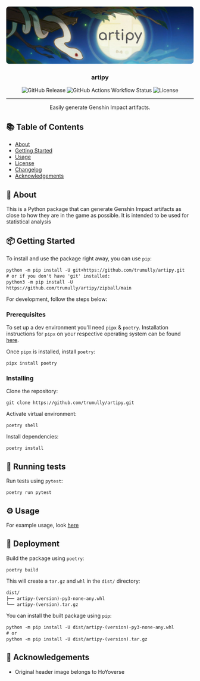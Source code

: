 <p align="center">
<a href="" rel="noopener">
<img src="assets/artipy_logo.svg" alt="artipy logo"></a>
</p>
<h3 align="center">artipy</h3>
<div align="center">

![GitHub Release](https://img.shields.io/github/v/release/trumully/artipy.svg?sort=semver&style=for-the-badge&logo=python&logoColor=white)
![GitHub Actions Workflow Status](https://img.shields.io/github/actions/workflow/status/trumully/artipy/main.yml.svg?style=for-the-badge&logo=githubactions&logoColor=white)
![License](https://img.shields.io/github/license/trumully/artipy.svg?style=for-the-badge&logo=unlicense&logoColor=white)

</div>

---

<p align="center"> Easily generate Genshin Impact artifacts.
    <br>
</p>

## 📚 Table of Contents
- [About](#about)
- [Getting Started](#getting-started)
- [Usage](#usage)
- [License](LICENSE)
- [Changelog](CHANGELOG.md)
- [Acknowledgements](#acknowledgements)

## 📝 About
This is a Python package that can generate Genshin Impact artifacts as close to how they are in the game as possible. It is intended to be used for statistical analysis 

## 📦 Getting Started
To install and use the package right away, you can use `pip`:
```shell
python -m pip install -U git+https://github.com/trumully/artipy.git
# or if you don't have 'git' installed:
python3 -m pip install -U https://github.com/trumully/artipy/zipball/main
```

For development, follow the steps below:

### Prerequisites
To set up a dev environment you'll need `pipx` & `poetry`. Installation instructions for `pipx` on your respective operating system can be found [here](https://pipx.pypa.io/stable/installation/).

Once `pipx` is installed, install `poetry`:
```shell
pipx install poetry
```

### Installing
Clone the repository:
```shell
git clone https://github.com/trumully/artipy.git
```

Activate virtual environment:
```shell
poetry shell
```

Install dependencies:
```shell
poetry install
```

## 🧪 Running tests
Run tests using `pytest`:
```shell
poetry run pytest
```

## ⚙️ Usage
For example usage, look [here](example.py)

## 🚀 Deployment
Build the package using `poetry`:
```shell
poetry build
```
This will create a `tar.gz` and `whl` in the `dist/` directory:
```shell
dist/
├── artipy-(version)-py3-none-any.whl
└── artipy-(version).tar.gz
```

You can install the built package using `pip`:
```shell
python -m pip install -U dist/artipy-(version)-py3-none-any.whl
# or
python -m pip install -U dist/artipy-(version).tar.gz
```

## 🎉 Acknowledgements
* Original header image belongs to HoYoverse